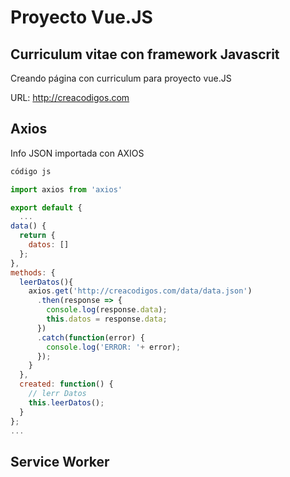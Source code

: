 # Proyecto Vue.JS
## Curriculum vitae con framework Javascrit

Creando página con curriculum para proyecto vue.JS

URL: http://creacodigos.com

## Axios ##

Info JSON importada con AXIOS

  ```js
  código js

import axios from 'axios'

export default {
	...
  data() {
    return {
      datos: []
    };
  },
  methods: {
    leerDatos(){
      axios.get('http://creacodigos.com/data/data.json')
        .then(response => {
          console.log(response.data);
          this.datos = response.data;
        })
        .catch(function(error) {
          console.log('ERROR: '+ error);
        });
      }
    },
    created: function() {
      // lerr Datos
      this.leerDatos();
    }
};
...
  ```

## Service Worker ##
